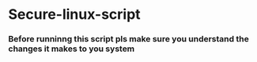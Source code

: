 # Secure-linux-script
### Before runninng this script pls make sure you understand the changes it makes to you system
